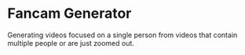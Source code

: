 # Fancam Generator
Generating videos focused on a single person from videos that contain multiple people or are just zoomed out.

